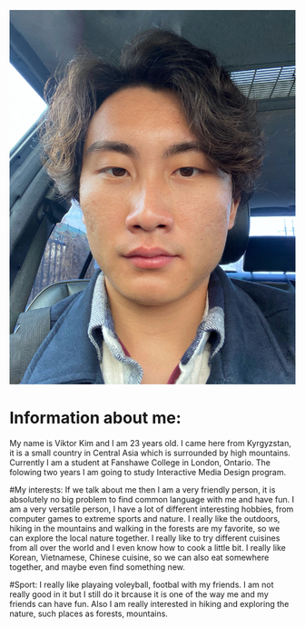 ![alt text](images/Snapseed.jpg)

# Information about me:
My name is Viktor Kim and I am 23 years old. I came here from Kyrgyzstan, it is a small country in Сentral Asia which is surrounded by high mountains. Currently I am a student at Fanshawe College in London, Ontario. The folowing two years I am going to study Interactive Media Design program.

#My interests:
If we talk about me then I am a very friendly person, it is absolutely no big problem to find common language with me and have fun. I am a very versatile person, I have a lot of different interesting hobbies, from computer games to extreme sports and nature. I really like the outdoors, hiking in the mountains and walking in the forests are my favorite, so we can explore the local nature together. I really like to try different cuisines from all over the world and I even know how to cook a little bit. I really like Korean, Vietnamese, Chinese cuisine, so we can also eat somewhere together, and maybe even find something new.

#Sport:
I really like playaing voleyball, footbal with my friends. I am not really good in it but I still do it brcause it is one of the way me and my friends can have fun. Also I am really interested in hiking and exploring the nature, such places as forests, mountains. 
